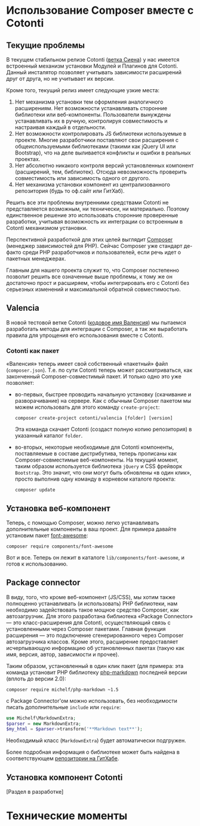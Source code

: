# Использование Composer вместе с Cotonti #

## Текущие проблемы ##

В текущем стабильном релизе Cotonti ([ветка Сиена](https://github.com/Cotonti/valencia)) у нас имеется встроенный механизм установки Модулей и Плагинов для Cotonti. Данный инсталятор позволяет учитывать зависимости расширений друг от друга, но не учитывает их версии.

Кроме того, текущий релиз имеет следующие узкие места:
1. Нет механизма установки тем оформления аналогичного расширениям. Нет возможности устанавливать сторонние библиотеки или веб-компоненты. Пользователи вынуждены устанавливать их в ручную, контролируя совместимость и настраивая каждый в отдельности.
2. Нет возможности контролировать JS библиотеки используемые в проекте. Многие разработчики поставляют свои расширения с общеиспользуемыми библиотеками (такими как jQuery UI или Bootstrap), что на деле выливается конфликты и ошибки в реальных проектах.
3. Нет абсолютно никакого контроля версий установленных компонент (расширений, тем, библиотек). Отсюда невозможность проверить совместимость или зависимость одного от другого.
4. Нет механизма установки компонент из централизованного репозитория (будь то оф.сайт или ГитХаб).

Решить все эти проблемы внутренними средствами Cotonti не представляется возможным, ни технически, ни материально. Поэтому единственное решение это использовать сторонние проверенные разработки, учитывая возможность их интеграции co встроенным в Cotonti механизмом установки.

Перспективной разработкой для этих целей выглядит [Composer](https://getcomposer.org/) (менеджер зависимостей для PHP). Сейчас Composer уже стандарт де-факто среди PHP разработчиков и пользователей, если речь идет о пакетных менеджерах.

Главным для нашего проекта служит то, что Composer постепенно позволит решить все означенные выше проблемы, к тому же он достаточно прост и расширяем, чтобы интегрировать его с Cotonti без серьезных изменений и максимальной обратной совместимостью.

## Valencia ##

В новой тестовой ветке Cotonti ([кодовое имя Валенсия](https://github.com/Cotonti/valencia)) мы пытаемся разработать методы для интеграции с Composer, а так же выработать правила для упрощения его использования вместе с Cotonti.

### Cotonti как пакет ###

«Валенсия» теперь имеет свой собственный «пакетный» файл (`composer.json`). Т.е. по сути Cotonti теперь может рассматриваться, как законченный Composer-совместимый пакет. И только одно это уже позволяет:

 * во-первых, быстрее проводить начальную установку (скачивание и  разворачивание) на сервере. Как с обычным Composer пакетом мы можем использовать для этого команду `create-project`:
	```
	composer create-project cotonti/valencia [folder] [version]
	```
	Эта команда скачает Cotonti (создаст полную копию репозитория) в указанный каталог `folder`.

 * во-вторых, некоторые необходимые для Cotonti компоненты, поставляемые в составе дистрибутива, теперь прописаны как Composer-совместимые веб-компоненты. На текущий момент, таким образом используется библиотека `jQuery` и CSS фрейворк `Bootstrap`. Это значит, что они могут быть обновлены «в один клик», просто выполнив одну команду в корневом каталоге проекта:
	```
	composer update
	```

## Установка веб-компонент ##

Теперь, с помощью Composer, можно легко устанавливать дополнительные компоненты в ваш проект. Для примера давайте установим пакет [font-awesome](http://fontawesome.io/):
```
composer require components/font-awesome
```
Вот и все. Теперь он лежит в каталоге `lib/components/font-awesome`, и готов к использованию. 

## Package connector ##

В виду, того, что кроме веб-компонент (JS/CSS), мы хотим также полноценно устанавливать (и использовать) PHP библиотеки, нам необходимо задействовать такое мощное средство Composer, как автозагрузчик.
Для этого разработана библиотека «Package Connector» — это класс-расширения для Cotonti, осуществляющий связь с установленными через Composer пакетами.
Главная функция расширения — это подключение сгенерированного через Composer автозагрузчика классов. Кроме этого, расширение предоставляет исчерпывающую информацию об установленных пакетах (такую как имя, версия, автор, зависимости и прочее).

Таким образом, установленный в один клик пакет (для примера: эта команда установит PHP библиотеку [php-markdown](https://michelf.ca/projects/php-markdown/) последней версии (вплоть до версии 2.0):
```
composer require michelf/php-markdown ~1.5
```
с Package Connector'ом  можно использовать, без необходимости писать дополнительные `include` или `require`:
```php
use Michelf\MarkdownExtra;
$parser = new MarkdownExtra;
$my_html = $parser->transform('**Markdown text**');
```
Необходимый класс (`MarkdownExtra`) будет автоматически подгружен.

Более подробная информация о библиотеке может быть найдена в соответствующем  [репозитории на ГитХабе](https://github.com/macik/PackageConnector).


## Установка компонент Cotonti ##

[Раздел в разработке]

# Технические моменты #

